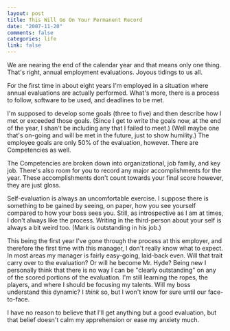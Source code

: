 ```yaml
--- 
layout: post
title: This Will Go On Your Permanent Record
date: "2007-11-20"
comments: false
categories: life
link: false
---
```

We are nearing the end of the calendar year and that means only one thing.  That's right, annual employment evaluations.  Joyous tidings to us all.

For the first time in about eight years I'm employed in a situation where annual evaluations are actually performed.  What's more, there is a process to follow, software to be used, and deadlines to be met.

I'm supposed to develop some goals (three to five) and then describe how I met or exceeded those goals.  (Since I get to write the goals now, at the end of the year, I shan't be including any that I failed to meet.) (Well maybe one that's on-going and will be met in the future, just to show humility.)  The employee goals are only 50% of the evaluation, however.  There are Competencies as well.

The Competencies are broken down into organizational, job family, and key job.  There's also room for you to record any major accomplishments for the year.  These accomplishments don't count towards your final score however, they are just gloss.

Self-evaluation is always an uncomfortable exercise.  I suppose there is something to be gained by seeing, on paper, how you see yourself compared to how your boss sees you.  Still, as introspective as I am at times, I don't always like the process.  Writing in the third-person about your self is always a bit weird too.  (Mark is outstanding in his job.)

This being the first year I've gone through the process at this employer, and therefore the first time with this manager, I don't really know what to expect.  In most areas my manager is fairly easy-going, laid-back even.  Will that trait carry over to the evaluation?  Or will he become Mr. Hyde?  Being new I personally think that there is no way I can be "clearly outstanding" on any of the scored portions of the evaluation.  I'm still learning the ropes, the players, and where I should be focusing my talents.  Will my boss understand this dynamic?  I <em>think</em> so, but I won't know for sure until our face-to-face.

I have no reason to believe that I'll get anything but a good evaluation, but that belief doesn't calm my apprehension or ease my anxiety much.
